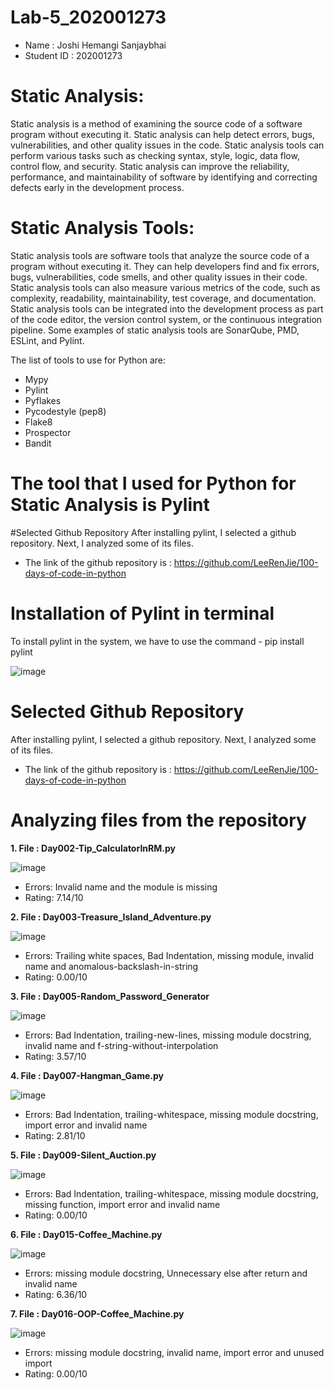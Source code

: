 # Lab-5_202001273

- Name : Joshi Hemangi Sanjaybhai
- Student ID : 202001273

# Static Analysis:
Static analysis is a method of examining the source code of a software program without executing it. Static analysis can help detect errors, bugs, vulnerabilities, and other quality issues in the code. Static analysis tools can perform various tasks such as checking syntax, style, logic, data flow, control flow, and security. Static analysis can improve the reliability, performance, and maintainability of software by identifying and correcting defects early in the development process.

# Static Analysis Tools:
Static analysis tools are software tools that analyze the source code of a program without executing it. They can help developers find and fix errors, bugs, vulnerabilities, code smells, and other quality issues in their code. Static analysis tools can also measure various metrics of the code, such as complexity, readability, maintainability, test coverage, and documentation. Static analysis tools can be integrated into the development process as part of the code editor, the version control system, or the continuous integration pipeline. Some examples of static analysis tools are SonarQube, PMD, ESLint, and Pylint.

The list of tools to use for Python are:

- Mypy
- Pylint
- Pyflakes
- Pycodestyle (pep8)
- Flake8
- Prospector
- Bandit
# The tool that I used for Python for Static Analysis is Pylint
#Selected Github Repository
After installing pylint, I selected a github repository.
Next, I analyzed some of its files.
- The link of the github repository is : https://github.com/LeeRenJie/100-days-of-code-in-python
# Installation of Pylint in terminal

To install pylint in the system, we have to use the command - pip install pylint

![image](https://user-images.githubusercontent.com/75674184/227471417-c08c4057-44bb-4de1-a32a-c8402ad9c574.png)

# Selected Github Repository


After installing pylint, I selected a github repository.
Next, I analyzed some of its files.
- The link of the github repository is : https://github.com/LeeRenJie/100-days-of-code-in-python

# Analyzing files from the repository


**1. File : Day002-Tip_CalculatorInRM.py**

![image](https://user-images.githubusercontent.com/75674184/227474041-24bc60fd-7bcb-485a-89be-9189f7840192.png)
- Errors: Invalid name and the module is missing
- Rating: 7.14/10


**2. File : Day003-Treasure_Island_Adventure.py**

![image](https://user-images.githubusercontent.com/75674184/227475175-196ab60f-2cab-4352-b4fa-859b9d746663.png)
- Errors: Trailing white spaces, Bad Indentation, missing module, invalid name and anomalous-backslash-in-string
- Rating: 0.00/10


**3. File : Day005-Random_Password_Generator**

![image](https://user-images.githubusercontent.com/75674184/227478914-d9c961b4-bfc0-4772-9a11-099c56ef9e37.png)
- Errors: Bad Indentation, trailing-new-lines, missing module docstring, invalid name and f-string-without-interpolation
- Rating: 3.57/10


**4. File :  Day007-Hangman_Game.py** 

![image](https://user-images.githubusercontent.com/75674184/227481174-420caf42-86ed-441a-b278-4e307145abf9.png)
- Errors: Bad Indentation, trailing-whitespace, missing module docstring, import error and invalid name
- Rating: 2.81/10


**5. File : Day009-Silent_Auction.py**

![image](https://user-images.githubusercontent.com/75674184/227481850-3cb40e12-a310-441a-b84b-26b6f7daf914.png)
- Errors: Bad Indentation, trailing-whitespace, missing module docstring, missing function, import error and invalid name
- Rating: 0.00/10


**6. File : Day015-Coffee_Machine.py**

![image](https://user-images.githubusercontent.com/75674184/227483574-12bceb00-7247-49f7-9810-e1a759001a62.png)
- Errors: missing module docstring, Unnecessary else after return and invalid name
- Rating: 6.36/10


**7. File : Day016-OOP-Coffee_Machine.py**

![image](https://user-images.githubusercontent.com/75674184/227489703-c3b16cb5-db9f-4825-8edb-a80e2296df03.png)
- Errors: missing module docstring, invalid name, import error and unused import
- Rating: 0.00/10
  


